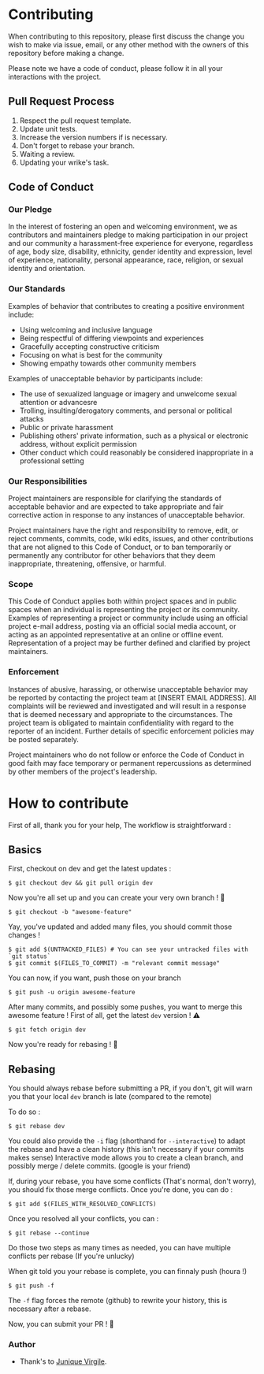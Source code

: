 # Contributing

When contributing to this repository, please first discuss the change you wish to make via issue,
email, or any other method with the owners of this repository before making a change.

Please note we have a code of conduct, please follow it in all your interactions with the project.

## Pull Request Process

1. Respect the pull request template.
2. Update unit tests.
3. Increase the version numbers if is necessary.
4. Don't forget to rebase your branch.
5. Waiting a review.
6. Updating your wrike's task.

## Code of Conduct

### Our Pledge

In the interest of fostering an open and welcoming environment, we as
contributors and maintainers pledge to making participation in our project and
our community a harassment-free experience for everyone, regardless of age, body
size, disability, ethnicity, gender identity and expression, level of experience,
nationality, personal appearance, race, religion, or sexual identity and
orientation.

### Our Standards

Examples of behavior that contributes to creating a positive environment
include:

* Using welcoming and inclusive language
* Being respectful of differing viewpoints and experiences
* Gracefully accepting constructive criticism
* Focusing on what is best for the community
* Showing empathy towards other community members

Examples of unacceptable behavior by participants include:

* The use of sexualized language or imagery and unwelcome sexual attention or
advancesre
* Trolling, insulting/derogatory comments, and personal or political attacks
* Public or private harassment
* Publishing others' private information, such as a physical or electronic
  address, without explicit permission
* Other conduct which could reasonably be considered inappropriate in a
  professional setting

### Our Responsibilities

Project maintainers are responsible for clarifying the standards of acceptable
behavior and are expected to take appropriate and fair corrective action in
response to any instances of unacceptable behavior.

Project maintainers have the right and responsibility to remove, edit, or
reject comments, commits, code, wiki edits, issues, and other contributions
that are not aligned to this Code of Conduct, or to ban temporarily or
permanently any contributor for other behaviors that they deem inappropriate,
threatening, offensive, or harmful.

### Scope

This Code of Conduct applies both within project spaces and in public spaces
when an individual is representing the project or its community. Examples of
representing a project or community include using an official project e-mail
address, posting via an official social media account, or acting as an appointed
representative at an online or offline event. Representation of a project may be
further defined and clarified by project maintainers.

### Enforcement

Instances of abusive, harassing, or otherwise unacceptable behavior may be
reported by contacting the project team at [INSERT EMAIL ADDRESS]. All
complaints will be reviewed and investigated and will result in a response that
is deemed necessary and appropriate to the circumstances. The project team is
obligated to maintain confidentiality with regard to the reporter of an incident.
Further details of specific enforcement policies may be posted separately.

Project maintainers who do not follow or enforce the Code of Conduct in good
faith may face temporary or permanent repercussions as determined by other
members of the project's leadership.

# How to contribute

First of all, thank you for your help,
The workflow is straightforward :

## Basics

First, checkout on dev and get the latest updates :
```
$ git checkout dev && git pull origin dev
```

Now you're all set up and you can create your very own branch ! 🚀
```
$ git checkout -b "awesome-feature"
```

Yay, you've updated and added many files, you should commit those changes !
```
$ git add $(UNTRACKED_FILES) # You can see your untracked files with `git status`
$ git commit $(FILES_TO_COMMIT) -m "relevant commit message"
```

You can now, if you want, push those on your branch
```
$ git push -u origin awesome-feature
```

After many commits, and possibly some pushes, you want to merge this awesome feature !
First of all, get the latest `dev` version ! ⚠️
```
$ git fetch origin dev
```

Now you're ready for rebasing ! 🙌

## Rebasing

You should always rebase before submitting a PR, if you don't, git will warn you that your local `dev` branch is late (compared to the remote)

To do so :
```
$ git rebase dev
```
You could also provide the `-i` flag (shorthand for `--interactive`) to adapt the rebase and have a clean history (this isn't necessary if your commits makes sense)
Interactive mode allows you to create a clean branch, and possibly merge / delete commits. (google is your friend)

If, during your rebase, you have some conflicts (That's normal, don't worry), you should fix those merge conflicts. Once you're done, you can do :

```
$ git add $(FILES_WITH_RESOLVED_CONFLICTS)
```

Once you resolved all your conflicts, you can :
```
$ git rebase --continue
```

Do those two steps as many times as needed, you can have multiple conflicts per rebase (If you're unlucky)

When git told you your rebase is complete, you can finnaly push (houra !)
```
$ git push -f
```

The `-f` flag forces the remote (github) to rewrite your history, this is necessary after a rebase.

Now, you can submit your PR ! 🎉

### Author

* Thank's to [Junique Virgile](https://github.com/weay).